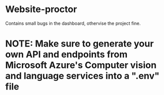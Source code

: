 # Website-proctor
Contains small bugs in the dashboard, othervise the project fine.
# NOTE: Make sure to generate your own API and endpoints from Microsoft Azure's Computer vision and language services into a ".env" file
